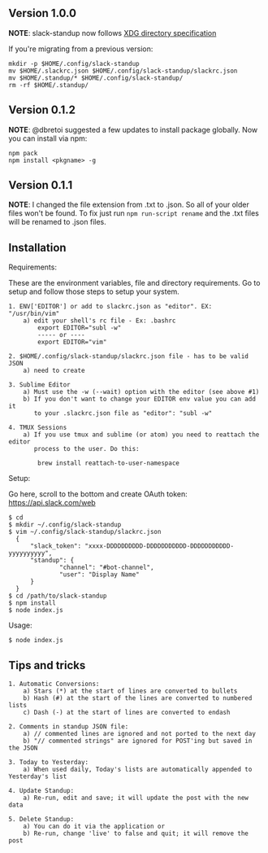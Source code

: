 Version 1.0.0
-------------

__NOTE__: slack-standup now follows [XDG directory
specification](http://standards.freedesktop.org/basedir-spec/basedir-spec-latest.html)

If you're migrating from a previous version:
```
mkdir -p $HOME/.config/slack-standup
mv $HOME/.slackrc.json $HOME/.config/slack-standup/slackrc.json
mv $HOME/.standup/* $HOME/.config/slack-standup/
rm -rf $HOME/.standup/
```


Version 0.1.2
-------------

__NOTE__: @dbretoi suggested a few updates to install package globally.
Now you can install via npm:
```
npm pack
npm install <pkgname> -g
```

Version 0.1.1
-------------

__NOTE__: I changed the file extension from .txt to .json. So all of your older files won't be found.
To fix just run `npm run-script rename` and the .txt files will be renamed to .json files.


Installation
------------

Requirements:

These are the environment variables, file and directory requirements. Go to setup and follow those
steps to setup your system.

    1. ENV['EDITOR'] or add to slackrc.json as "editor". EX: "/usr/bin/vim"
        a) edit your shell's rc file - Ex: .bashrc
            export EDITOR="subl -w"
            ----- or ----
            export EDITOR="vim"

    2. $HOME/.config/slack-standup/slackrc.json file - has to be valid JSON
        a) need to create

    3. Sublime Editor
        a) Must use the -w (--wait) option with the editor (see above #1)
        b) If you don't want to change your EDITOR env value you can add it
           to your .slackrc.json file as "editor": "subl -w"

    4. TMUX Sessions
        a) If you use tmux and sublime (or atom) you need to reattach the editor
           process to the user. Do this:

            brew install reattach-to-user-namespace


Setup:

Go here, scroll to the bottom and create OAuth token:
https://api.slack.com/web

    $ cd
    $ mkdir ~/.config/slack-standup
    $ vim ~/.config/slack-standup/slackrc.json
      {
          "slack_token": "xxxx-DDDDDDDDDD-DDDDDDDDDDD-DDDDDDDDDDD-yyyyyyyyyy",
          "standup": {
                  "channel": "#bot-channel",
                  "user": "Display Name"
          }
      }
    $ cd /path/to/slack-standup
    $ npm install
    $ node index.js


Usage:

    $ node index.js


Tips and tricks
---------------

    1. Automatic Conversions:
        a) Stars (*) at the start of lines are converted to bullets
        b) Hash (#) at the start of the lines are converted to numbered lists
        c) Dash (-) at the start of lines are converted to endash

    2. Comments in standup JSON file:
        a) // commented lines are ignored and not ported to the next day
        b) "// commented strings" are ignored for POST'ing but saved in the JSON

    3. Today to Yesterday:
        a) When used daily, Today's lists are automatically appended to Yesterday's list

    4. Update Standup:
        a) Re-run, edit and save; it will update the post with the new data

    5. Delete Standup:
        a) You can do it via the application or
        b) Re-run, change 'live' to false and quit; it will remove the post

